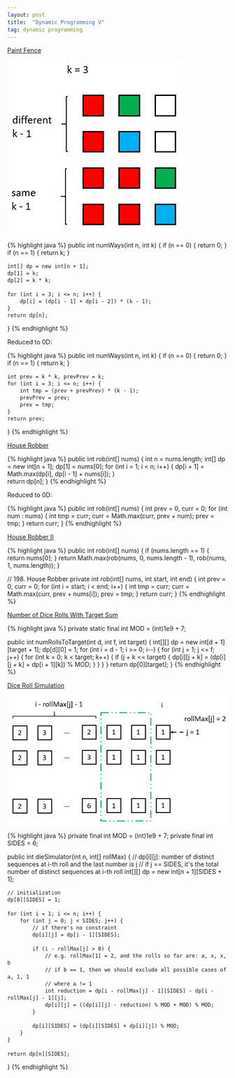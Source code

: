 ```yaml
---
layout: post
title:  "Dynamic Programming V"
tag: dynamic programming
---
```

[Paint Fence][paint-fence]

![Paint Fence](/assets/paint_fence.png)

{% highlight java %}
public int numWays(int n, int k) {
    if (n == 0) {
        return 0;
    }
    if (n == 1) {
        return k;
    }

    int[] dp = new int[n + 1];
    dp[1] = k;
    dp[2] = k * k;

    for (int i = 3; i <= n; i++) {
        dp[i] = (dp[i - 1] + dp[i - 2]) * (k - 1);
    }
    return dp[n];
}
{% endhighlight %}

Reduced to 0D:

{% highlight java %}
public int numWays(int n, int k) {
    if (n == 0) {
        return 0;
    }
    if (n == 1) {
        return k;
    }

    int prev = k * k, prevPrev = k;
    for (int i = 3; i <= n; i++) {
        int tmp = (prev + prevPrev) * (k - 1);
        prevPrev = prev;
        prev = tmp;
    }
    return prev;
}
{% endhighlight %}

[House Robber][house-robber]

{% highlight java %}
public int rob(int[] nums) {
    int n = nums.length;
    int[] dp = new int[n + 1];
    dp[1] = nums[0];
    for (int i = 1; i < n; i++) {
        dp[i + 1] = Math.max(dp[i], dp[i - 1] + nums[i]);
    }       
    return dp[n];
}
{% endhighlight %}

Reduced to 0D:

{% highlight java %}
public int rob(int[] nums) {
    int prev = 0, curr = 0;
    for (int num : nums) {
        int tmp = curr;
        curr = Math.max(curr, prev + num);
        prev = tmp;
    }
    return curr;
}
{% endhighlight %}

[House Robber II][house-robber-ii]

{% highlight java %}
public int rob(int[] nums) {
    if (nums.length == 1) {
        return nums[0];
    }
    return Math.max(rob(nums, 0, nums.length - 1), rob(nums, 1, nums.length));
}

// 198. House Robber
private int rob(int[] nums, int start, int end) {
    int prev = 0, curr = 0;
    for (int i = start; i < end; i++) {
        int tmp = curr;
        curr = Math.max(curr, prev + nums[i]);
        prev = tmp;
    }
    return curr;
}
{% endhighlight %}

[Number of Dice Rolls With Target Sum][number-of-dice-rolls-with-target-sum]

{% highlight java %}
private static final int MOD = (int)1e9 + 7;

public int numRollsToTarget(int d, int f, int target) {
    int[][] dp = new int[d + 1][target + 1];
    dp[d][0] = 1;
    for (int i = d - 1; i >= 0; i--) {
        for (int j = 1; j <= f; j++) {
            for (int k = 0; k < target; k++) {
                if (j + k <= target) {
                    dp[i][j + k] = (dp[i][j + k] + dp[i + 1][k]) % MOD;
                }
            }
        }
    }
    return dp[0][target];
}
{% endhighlight %}

[Dice Roll Simulation][dice-roll-simulation]

![Reduction](/assets/dice_roll_simulation.png)

{% highlight java %}
private final int MOD = (int)1e9 + 7;
private final int SIDES = 6;

public int dieSimulator(int n, int[] rollMax) {
    // dp[i][j]: number of distinct sequences at i-th roll and the last number is j
    // if j == SIDES, it's the total number of distinct sequences at i-th roll
    int[][] dp = new int[n + 1][SIDES + 1];

    // initialization
    dp[0][SIDES] = 1;

    for (int i = 1; i <= n; i++) {
        for (int j = 0; j < SIDES; j++) {
            // if there's no constraint
            dp[i][j] = dp[i - 1][SIDES];

            if (i - rollMax[j] > 0) {
                // e.g. rollMax[1] = 2, and the rolls so far are: a, x, x, b
                // if b == 1, then we should exclude all possible cases of a, 1, 1
                // where a != 1
                int reduction = dp[i - rollMax[j] - 1][SIDES] - dp[i - rollMax[j] - 1][j];
                dp[i][j] = ((dp[i][j] - reduction) % MOD + MOD) % MOD;
            }

            dp[i][SIDES] = (dp[i][SIDES] + dp[i][j]) % MOD;              
        }
    }

    return dp[n][SIDES];
}
{% endhighlight %}

[dice-roll-simulation]: https://leetcode.com/problems/dice-roll-simulation/
[house-robber]: https://leetcode.com/problems/house-robber/
[house-robber-ii]: https://leetcode.com/problems/house-robber-ii/
[number-of-dice-rolls-with-target-sum]: https://leetcode.com/problems/number-of-dice-rolls-with-target-sum/
[paint-fence]: https://leetcode.com/problems/paint-fence/
